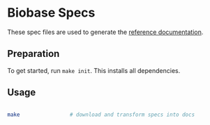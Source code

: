 # Biobase Specs

These spec files are used to generate the [reference documentation](https://biobase.studio/docs/reference/cli/introduction).

## Preparation

To get started, run `make init`. This installs all dependencies.

## Usage

```bash

make                # download and transform specs into docs

```
